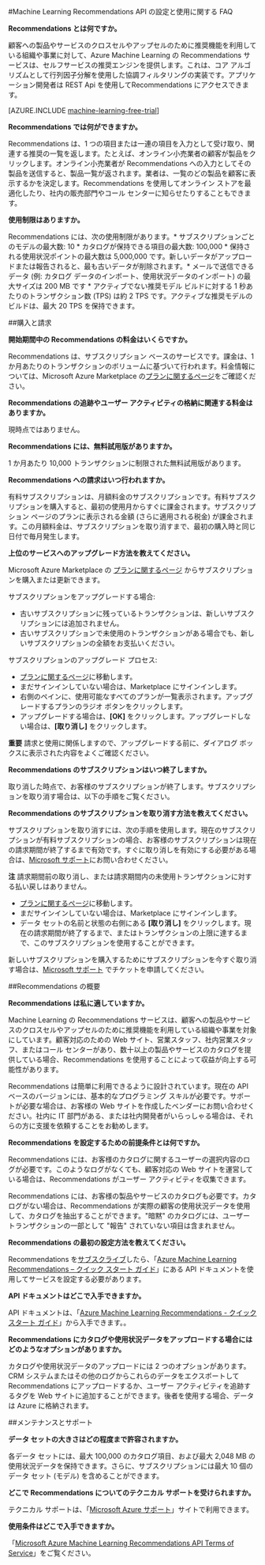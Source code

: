 <properties 
	pageTitle="Machine Learning Recommendations API の設定と使用 | Microsoft Azure" 
	description="Azure Machine Learning で作成された Microsoft Recommendations API の FAQ" 
	services="machine-learning" 
	documentationCenter="" 
	authors="jaymathe" 
	manager="paulettm" 
	editor="cgronlun"/>

<tags 
	ms.service="machine-learning" 
	ms.workload="data-services" 
	ms.tgt_pltfrm="na" 
	ms.devlang="na" 
	ms.topic="article" 
	ms.date="05/19/2015" 
	ms.author="luisca"/>

#Machine Learning Recommendations API の設定と使用に関する FAQ


**Recommendations とは何ですか。**

顧客への製品やサービスのクロスセルやアップセルのために推奨機能を利用している組織や事業に対して、Azure Machine Learning の Recommendations サービスは、セルフサービスの推奨エンジンを提供します。これは、コア アルゴリズムとして行列因子分解を使用した協調フィルタリングの実装です。アプリケーション開発者は REST Api を使用してRecommendations にアクセスできます。

[AZURE.INCLUDE [machine-learning-free-trial](../../includes/machine-learning-free-trial.md)]

**Recommendations では何ができますか。**

Recommendations は、1 つの項目または一連の項目を入力として受け取り、関連する推奨の一覧を返します。たとえば、オンライン小売業者の顧客が製品をクリックします。オンライン小売業者が Recommendations への入力としてその製品を送信すると、製品一覧が返されます。業者は、一覧のどの製品を顧客に表示するかを決定します。Recommendations を使用してオンライン ストアを最適化したり、社内の販売部門やコール センターに知らせたりすることもできます。

**使用制限はありますか。**

Recommendations には、次の使用制限があります。* サブスクリプションごとのモデルの最大数: 10 * カタログが保持できる項目の最大数: 100,000 * 保持される使用状況ポイントの最大数は 5,000,000 です。新しいデータがアップロードまたは報告されると、最も古いデータが削除されます。* メールで送信できるデータ (例: カタログ データのインポート、使用状況データのインポート) の最大サイズは 200 MB です * アクティブでない推奨モデル ビルドに対する 1 秒あたりのトランザクション数 (TPS) は約 2 TPS です。アクティブな推奨モデルのビルドは、最大 20 TPS を保持できます。

##購入と請求 


**開始期間中の Recommendations の料金はいくらですか。**

Recommendations は、サブスクリプション ベースのサービスです。課金は、1 か月あたりのトランザクションのボリュームに基づいて行われます。料金情報については、Microsoft Azure Marketplace の[プランに関するページ](https://datamarket.azure.com/dataset/amla/recommendations)をご確認ください。

**Recommendations の追跡やユーザー アクティビティの格納に関連する料金はありますか。**

現時点ではありません。

**Recommendations には、無料試用版がありますか。**

1 か月あたり 10,000 トランザクションに制限された無料試用版があります。

**Recommendations への請求はいつ行われますか。**

有料サブスクリプションは、月額料金のサブスクリプションです。有料サブスクリプションを購入すると、最初の使用月からすぐに課金されます。サブスクリプション ページのプランに表示される金額 (さらに適用される税金) が課金されます。この月額料金は、サブスクリプションを取り消すまで、最初の購入時と同じ日付で毎月発生します。

**上位のサービスへのアップグレード方法を教えてください。**

Microsoft Azure Marketplace の [プランに関するページ](https://datamarket.azure.com/dataset/amla/recommendations) からサブスクリプションを購入または更新できます。

サブスクリプションをアップグレードする場合:

* 古いサブスクリプションに残っているトランザクションは、新しいサブスクリプションには追加されません。 
* 古いサブスクリプションで未使用のトランザクションがある場合でも、新しいサブスクリプションの全額をお支払いください。

サブスクリプションのアップグレード プロセス:

* [プランに関するページ](https://datamarket.azure.com/dataset/amla/recommendations)に移動します。
* まだサインインしていない場合は、Marketplace にサインインします。
* 右側のペインに、使用可能なすべてのプランが一覧表示されます。アップグレードするプランのラジオ ボタンをクリックします。
* アップグレードする場合は、**[OK]** をクリックします。アップグレードしない場合は、**[取り消し]** をクリックします。

**重要** 請求と使用に関係しますので、アップグレードする前に、ダイアログ ボックスに表示された内容をよくご確認ください。

**Recommendations のサブスクリプションはいつ終了しますか。**

取り消した時点で、お客様のサブスクリプションが終了します。サブスクリプションを取り消す場合は、以下の手順をご覧ください。

**Recommendations のサブスクリプションを取り消す方法を教えてください。**

サブスクリプションを取り消すには、次の手順を使用します。現在のサブスクリプションが有料サブスクリプションの場合、お客様のサブスクリプションは現在の請求期間が終了するまで有効です。すぐに取り消しを有効にする必要がある場合は、[Microsoft サポート](https://support.microsoft.com/oas/default.aspx?gprid=17024&st=1&wfxredirect=1&sd=gn)にお問い合わせください。

**注** 請求期間前の取り消し、または請求期間内の未使用トランザクションに対する払い戻しはありません。

* [プランに関するページ](https://datamarket.azure.com/dataset/amla/recommendations)に移動します。
* まだサインインしていない場合は、Marketplace にサインインします。
* データ セットの名前と状態の右側にある **[取り消し]** をクリックします。現在の請求期間が終了するまで、またはトランザクションの上限に達するまで、このサブスクリプションを使用することができます。

新しいサブスクリプションを購入するためにサブスクリプションを今すぐ取り消す場合は、[Microsoft サポート](https://support.microsoft.com/oas/default.aspx?gprid=17024&st=1&wfxredirect=1&sd=gn) でチケットを申請してください。

##Recommendations の概要

**Recommendations は私に適していますか。**

Machine Learning の Recommendations サービスは、顧客への製品やサービスのクロスセルやアップセルのために推奨機能を利用している組織や事業を対象にしています。顧客対応のための Web サイト、営業スタッフ、社内営業スタッフ、またはコール センターがあり、数十以上の製品やサービスのカタログを提供している場合、Recommendations を使用することによって収益が向上する可能性があります。

Recommendations は簡単に利用できるように設計されています。現在の API ベースのバージョンには、基本的なプログラミング スキルが必要です。サポートが必要な場合は、お客様の Web サイトを作成したベンダーにお問い合わせください。社内に IT 部門がある、または社内開発者がいらっしゃる場合は、それらの方に支援を依頼することをお勧めします。

**Recommendations を設定するための前提条件とは何ですか。**

Recommendations には、お客様のカタログに関するユーザーの選択内容のログが必要です。このようなログがなくても、顧客対応の Web サイトを運営している場合は、Recommendations がユーザー アクティビティを収集できます。

Recommendations には、お客様の製品やサービスのカタログも必要です。カタログがない場合は、Recommendations が実際の顧客の使用状況データを使用して、カタログを抽出することができます。"暗黙" のカタログには、ユーザー トランザクションの一部として "報告" されていない項目は含まれません。

**Recommendations の最初の設定方法を教えてください。**

Recommendations を[サブスクライブ](https://datamarket.azure.com/dataset/amla/recommendations)したら、「[Azure Machine Learning Recommendations – クイック スタート ガイド](machine-learning-recommendation-api-quick-start-guide.md)」にある API ドキュメントを使用してサービスを設定する必要があります。

**API ドキュメントはどこで入手できますか。**

API ドキュメントは、「[Azure Machine Learning Recommendations - クイック スタート ガイド](machine-learning-recommendation-api-quick-start-guide.md)」から入手できます。。

**Recommendations にカタログや使用状況データをアップロードする場合にはどのようなオプションがありますか。**

カタログや使用状況データのアップロードには 2 つのオプションがあります。CRM システムまたはその他のログからこれらのデータをエクスポートして Recommendations にアップロードするか、ユーザー アクティビティを追跡するタグを Web サイトに追加することができます。後者を使用する場合、データは Azure に格納されます。

##メンテナンスとサポート

**データ セットの大きさはどの程度まで許容されますか。**

各データ セットには、最大 100,000 のカタログ項目、および最大 2,048 MB の使用状況データを保持できます。さらに、サブスクリプションには最大 10 個のデータ セット (モデル) を含めることができます。

**どこで Recommendations についてのテクニカル サポートを受けられますか。**

テクニカル サポートは、「[Microsoft Azure サポート](https://social.msdn.microsoft.com/forums/azure/home?forum=MachineLearning)」サイトで利用できます。

**使用条件はどこで入手できますか。**

「[Microsoft Azure Machine Learning Recommendations API Terms of Service](https://datamarket.azure.com/dataset/amla/recommendations#terms)」をご覧ください。



 

<!---HONumber=July15_HO4-->